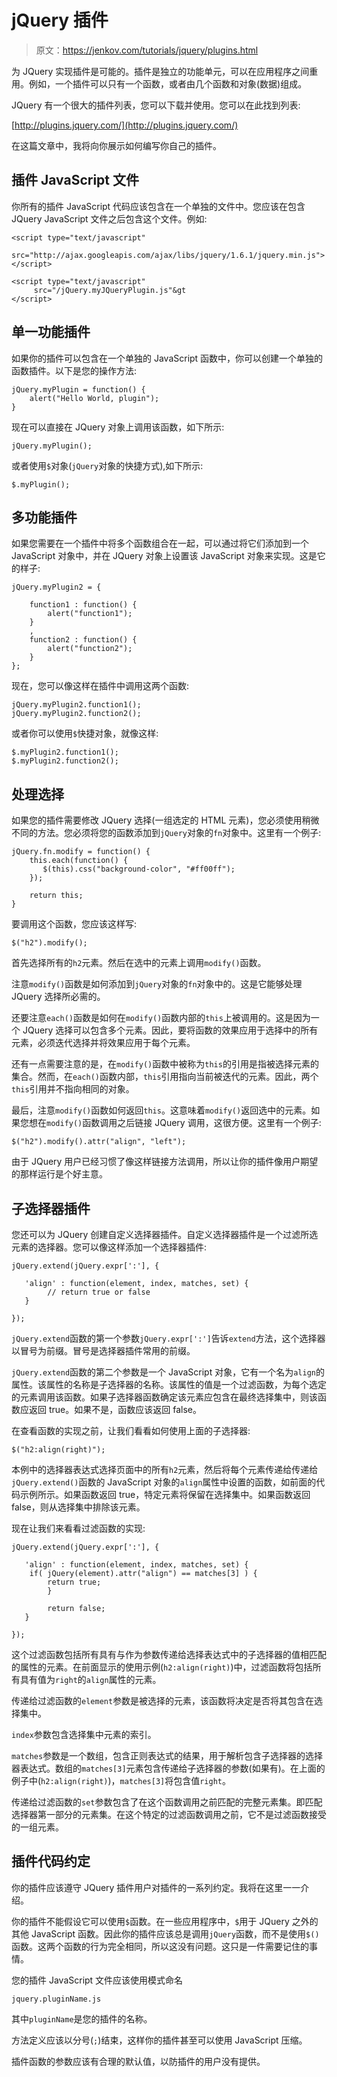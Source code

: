 # jQuery 插件

> 原文：<https://jenkov.com/tutorials/jquery/plugins.html>

为 JQuery 实现插件是可能的。插件是独立的功能单元，可以在应用程序之间重用。例如，一个插件可以只有一个函数，或者由几个函数和对象(数据)组成。

JQuery 有一个很大的插件列表，您可以下载并使用。您可以在此找到列表:

[http://plugins.jquery.com/](http://plugins.jquery.com/)

在这篇文章中，我将向你展示如何编写你自己的插件。

## 插件 JavaScript 文件

你所有的插件 JavaScript 代码应该包含在一个单独的文件中。您应该在包含 JQuery JavaScript 文件之后包含这个文件。例如:

```
<script type="text/javascript"
     src="http://ajax.googleapis.com/ajax/libs/jquery/1.6.1/jquery.min.js">
</script>

<script type="text/javascript"
     src="/jQuery.myJQueryPlugin.js"&gt
</script>

```

## 单一功能插件

如果你的插件可以包含在一个单独的 JavaScript 函数中，你可以创建一个单独的函数插件。以下是您的操作方法:

```
jQuery.myPlugin = function() {
    alert("Hello World, plugin");
}

```

现在可以直接在 JQuery 对象上调用该函数，如下所示:

```
jQuery.myPlugin();

```

或者使用`$`对象(`jQuery`对象的快捷方式),如下所示:

```
$.myPlugin();

```

## 多功能插件

如果您需要在一个插件中将多个函数组合在一起，可以通过将它们添加到一个 JavaScript 对象中，并在 JQuery 对象上设置该 JavaScript 对象来实现。这是它的样子:

```
jQuery.myPlugin2 = {

    function1 : function() {
        alert("function1");
    }
    ,
    function2 : function() {
        alert("function2");
    }
};

```

现在，您可以像这样在插件中调用这两个函数:

```
jQuery.myPlugin2.function1();
jQuery.myPlugin2.function2();

```

或者你可以使用`$`快捷对象，就像这样:

```
$.myPlugin2.function1();
$.myPlugin2.function2();

```

## 处理选择

如果您的插件需要修改 JQuery 选择(一组选定的 HTML 元素)，您必须使用稍微不同的方法。您必须将您的函数添加到`jQuery`对象的`fn`对象中。这里有一个例子:

```
jQuery.fn.modify = function() {
    this.each(function() {
       $(this).css("background-color", "#ff00ff");
    });

    return this;
}

```

要调用这个函数，您应该这样写:

```
$("h2").modify();

```

首先选择所有的`h2`元素。然后在选中的元素上调用`modify()`函数。

注意`modify()`函数是如何添加到`jQuery`对象的`fn`对象中的。这是它能够处理 JQuery 选择所必需的。

还要注意`each()`函数是如何在`modify()`函数内部的`this`上被调用的。这是因为一个 JQuery 选择可以包含多个元素。因此，要将函数的效果应用于选择中的所有元素，必须迭代选择并将效果应用于每个元素。

还有一点需要注意的是，在`modify()`函数中被称为`this`的引用是指被选择元素的集合。然而，在`each()`函数内部，`this`引用指向当前被迭代的元素。因此，两个`this`引用并不指向相同的对象。

最后，注意`modify()`函数如何返回`this`。这意味着`modify()`返回选中的元素。如果您想在`modify()`函数调用之后链接 JQuery 调用，这很方便。这里有一个例子:

```
$("h2").modify().attr("align", "left");

```

由于 JQuery 用户已经习惯了像这样链接方法调用，所以让你的插件像用户期望的那样运行是个好主意。

## 子选择器插件

您还可以为 JQuery 创建自定义选择器插件。自定义选择器插件是一个过滤所选元素的选择器。您可以像这样添加一个选择器插件:

```
jQuery.extend(jQuery.expr[':'], {

   'align' : function(element, index, matches, set) {
        // return true or false
   }

});

```

`jQuery.extend`函数的第一个参数`jQuery.expr[':']`告诉`extend`方法，这个选择器以冒号为前缀。冒号是选择器插件常用的前缀。

`jQuery.extend`函数的第二个参数是一个 JavaScript 对象，它有一个名为`align`的属性。该属性的名称是子选择器的名称。该属性的值是一个过滤函数，为每个选定的元素调用该函数。如果子选择器函数确定该元素应包含在最终选择集中，则该函数应返回 true。如果不是，函数应该返回 false。

在查看函数的实现之前，让我们看看如何使用上面的子选择器:

```
$("h2:align(right)");

```

本例中的选择器表达式选择页面中的所有`h2`元素，然后将每个元素传递给传递给`jQuery.extend()`函数的 JavaScript 对象的`align`属性中设置的函数，如前面的代码示例所示。如果函数返回 true，特定元素将保留在选择集中。如果函数返回 false，则从选择集中排除该元素。

现在让我们来看看过滤函数的实现:

```
jQuery.extend(jQuery.expr[':'], {

   'align' : function(element, index, matches, set) {
    if( jQuery(element).attr("align") == matches[3] ) {
        return true;
        }

        return false; 
   }

});

```

这个过滤函数包括所有具有与作为参数传递给选择表达式中的子选择器的值相匹配的属性的元素。在前面显示的使用示例(`h2:align(right)`)中，过滤函数将包括所有具有值为`right`的`align`属性的元素。

传递给过滤函数的`element`参数是被选择的元素，该函数将决定是否将其包含在选择集中。

`index`参数包含选择集中元素的索引。

`matches`参数是一个数组，包含正则表达式的结果，用于解析包含子选择器的选择器表达式。数组的`matches[3]`元素包含传递给子选择器的参数(如果有)。在上面的例子中(`h2:align(right)`)，`matches[3]`将包含值`right`。

传递给过滤函数的`set`参数包含了在这个函数调用之前匹配的完整元素集。即匹配选择器第一部分的元素集。在这个特定的过滤函数调用之前，它不是过滤函数接受的一组元素。

## 插件代码约定

你的插件应该遵守 JQuery 插件用户对插件的一系列约定。我将在这里一一介绍。

你的插件不能假设它可以使用`$`函数。在一些应用程序中，`$`用于 JQuery 之外的其他 JavaScript 函数。因此你的插件应该总是调用`jQuery`函数，而不是使用`$()`函数。这两个函数的行为完全相同，所以这没有问题。这只是一件需要记住的事情。

您的插件 JavaScript 文件应该使用模式命名

```
jquery.pluginName.js

```

其中`pluginName`是您的插件的名称。

方法定义应该以分号(`;`)结束，这样你的插件甚至可以使用 JavaScript 压缩。

插件函数的参数应该有合理的默认值，以防插件的用户没有提供。